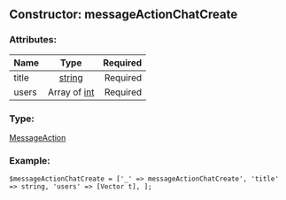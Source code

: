 ## Constructor: messageActionChatCreate  

### Attributes:

| Name     |    Type       | Required |
|----------|:-------------:|---------:|
|title|[string](../types/string.md) | Required|
|users|Array of [int](../types/int.md) | Required|
### Type: 

[MessageAction](../types/MessageAction.md)
### Example:

```
$messageActionChatCreate = ['_' => messageActionChatCreate', 'title' => string, 'users' => [Vector t], ];
```
